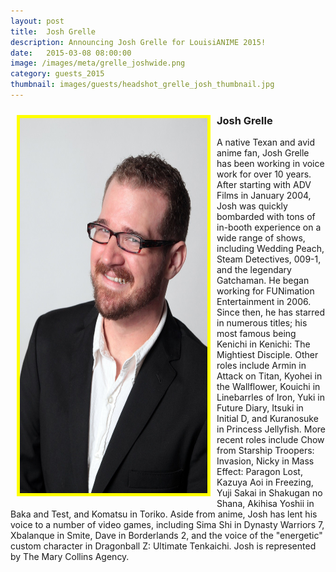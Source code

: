 ```yaml
---
layout: post
title:  Josh Grelle
description: Announcing Josh Grelle for LouisiANIME 2015!
date:   2015-03-08 08:00:00
image: /images/meta/grelle_joshwide.png
category: guests_2015
thumbnail: images/guests/headshot_grelle_josh_thumbnail.jpg
---
```



<a name="JoshGrelle"></a>
<a href="/images/guests/grelle_josh.jpg" data-lightbox="guests"><img class="img-responsive" src="/images/guests/grelle_josh.jpg" alt="Josh Grelle" width="300" height="600" style="border:5px solid yellow; float:left; margin:10px;"></a>


<h3>Josh Grelle</h3>

A native Texan and avid anime fan, Josh Grelle has been working in voice work for over 10 years. After starting with ADV Films in January 2004, Josh was quickly bombarded with tons of in-booth experience on a wide range of shows, including Wedding Peach, Steam Detectives, 009-1, and the legendary Gatchaman. He began working for FUNimation Entertainment in 2006. Since then, he has starred in numerous titles; his most famous being Kenichi in Kenichi: The Mightiest Disciple. Other roles include Armin in Attack on Titan, Kyohei in the Wallflower, Kouichi in Linebarrles of Iron, Yuki in Future Diary, Itsuki in Initial D, and Kuranosuke in Princess Jellyfish. More recent roles include Chow from Starship Troopers: Invasion, Nicky in Mass Effect: Paragon Lost, Kazuya Aoi in Freezing, Yuji Sakai in Shakugan no Shana, Akihisa Yoshii in Baka and Test, and Komatsu in Toriko. Aside from anime, Josh has lent his voice to a number of video games, including Sima Shi in Dynasty Warriors 7, Xbalanque in Smite, Dave in Borderlands 2, and the voice of the "energetic" custom character in Dragonball Z: Ultimate Tenkaichi.  Josh is represented by The Mary Collins Agency.
